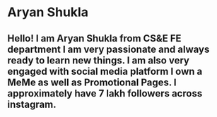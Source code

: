 # Aryan Shukla<br/>
## Hello! I am Aryan Shukla from CS&E FE department I am very passionate and always ready to learn new things. I am also very engaged with social media platform I own a MeMe as well as Promotional Pages. I approximately have 7 lakh followers across instagram. 
